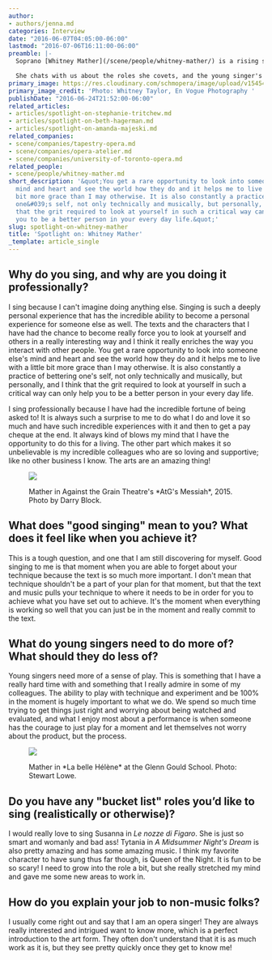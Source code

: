 ```yaml
---
author:
- authors/jenna.md
categories: Interview
date: "2016-06-07T04:05:00-06:00"
lastmod: "2016-07-06T16:11:00-06:00"
preamble: |-
  Soprano [Whitney Mather](/scene/people/whitney-mather/) is a rising singer based in Toronto. Currently in Los Angeles to participate in Songfest, where the likes of Martin Katz, Margo Garrett, and Roger Vignoles offer high-quality masterclass training to young artists, she'll head next ot the Toronto Summer Music Festival in July. She'll begin her graduate studies at the University of Toronto, and she'll appear as Cupid in Opera Atelier's production of Charpentier's *Medée* in spring, 2017.

  She chats with us about the roles she covets, and the young singer's much-needed "sense of play".
primary_image: https://res.cloudinary.com/schmopera/image/upload/v1545409169/media/webhook-uploads/1465293997986/2016-06-07---Whitney-Mather.jpg.jpg
primary_image_credit: 'Photo: Whitney Taylor, En Vogue Photography '
publishDate: "2016-06-24T21:52:00-06:00"
related_articles:
- articles/spotlight-on-stephanie-tritchew.md
- articles/spotlight-on-beth-hagerman.md
- articles/spotlight-on-amanda-majeski.md
related_companies:
- scene/companies/tapestry-opera.md
- scene/companies/opera-atelier.md
- scene/companies/university-of-toronto-opera.md
related_people:
- scene/people/whitney-mather.md
short_description: '&quot;You get a rare opportunity to look into someone else&#039;s
  mind and heart and see the world how they do and it helps me to live with a little
  bit more grace than I may otherwise. It is also constantly a practice of bettering
  one&#039;s self, not only technically and musically, but personally, and I think
  that the grit required to look at yourself in such a critical way can only help
  you to be a better person in your every day life.&quot;'
slug: spotlight-on-whitney-mather
title: 'Spotlight on: Whitney Mather'
_template: article_single
---
```


## Why do you sing, and why are you doing it professionally?

I sing because I can't imagine doing anything else. Singing is such a deeply personal experience that has the incredible ability to become a personal experience for someone else as well. The texts and the characters that I have had the chance to become really force you to look at yourself and others in a really interesting way and I think it really enriches the way you interact with other people. You get a rare opportunity to look into someone else's mind and heart and see the world how they do and it helps me to live with a little bit more grace than I may otherwise. It is also constantly a practice of bettering one's self, not only technically and musically, but personally, and I think that the grit required to look at yourself in such a critical way can only help you to be a better person in your every day life. 

I sing professionally because I have had the incredible fortune of being asked to! It is always such a surprise to me to do what I do and love it so much and have such incredible experiences with it and then to get a pay cheque at the end. It always kind of blows my mind that I have the opportunity to do this for a living. The other part which makes it so unbelievable is my incredible colleagues who are so loving and supportive; like no other business I know. The arts are an amazing thing! 

<figure data-type="image">

![](https://res.cloudinary.com/schmopera/image/upload/v1545409169/media/webhook-uploads/1466710766188/2016-06-23---Mather-AtGMessiah---Darryl-Block.jpg.jpg)

<figcaption>Mather in Against the Grain Theatre's *AtG's Messiah*, 2015. Photo by Darry Block.</figcaption>
</figure>

## What does "good singing" mean to you? What does it feel like when you achieve it?

This is a tough question, and one that I am still discovering for myself. Good singing to me is that moment when you are able to forget about your technique because the text is so much more important. I don't mean that technique shouldn't be a part of your plan for that moment, but that the text and music pulls your technique to where it needs to be in order for you to achieve what you have set out to achieve. It's the moment when everything is working so well that you can just be in the moment and really commit to the text. 

## What do young singers need to do more of? What should they do less of?

Young singers need more of a sense of play. This is something that I have a really hard time with and something that I really admire in some of my colleagues. The ability to play with technique and experiment and be 100% in the moment is hugely important to what we do. We spend so much time trying to get things just right and worrying about being watched and evaluated, and what I enjoy most about a performance is when someone has the courage to just play for a moment and let themselves not worry about the product, but the process. 

<figure data-type="image">

![](https://res.cloudinary.com/schmopera/image/upload/v1545409169/media/webhook-uploads/1465294166676/La-Belle-Helene-575-2.jpg.jpg)

<figcaption>Mather in *La belle Hélène* at the Glenn Gould School. Photo: Stewart Lowe.</figcaption>
</figure>

## Do you have any "bucket list" roles you’d like to sing (realistically or otherwise)?

I would really love to sing Susanna in *Le nozze di Figaro*. She is just so smart and womanly and bad ass! Tytania in *A Midsummer Night's Dream* is also pretty amazing and has some amazing music. I think my favorite character to have sung thus far though, is Queen of the Night. It is fun to be so scary! I need to grow into the role a bit, but she really stretched my mind and gave me some new areas to work in. 

## How do you explain your job to non-music folks?

I usually come right out and say that I am an opera singer! They are always really interested and intrigued want to know more, which is a perfect introduction to the art form. They often don't understand that it is as much work as it is, but they see pretty quickly once they get to know me! 
